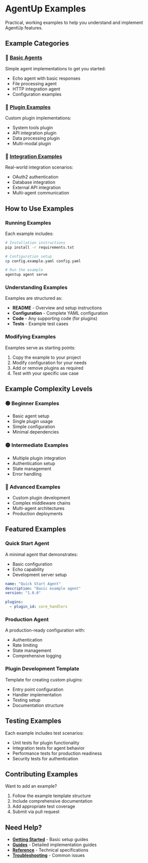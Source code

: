 # AgentUp Examples

Practical, working examples to help you understand and implement AgentUp features.

## Example Categories

### 🚀 [Basic Agents](basic-agents/)
Simple agent implementations to get you started:
- Echo agent with basic responses
- File processing agent
- HTTP integration agent
- Configuration examples

### 🔧 [Plugin Examples](plugin-examples/)
Custom plugin implementations:
- System tools plugin
- API integration plugin
- Data processing plugin
- Multi-modal plugin

### 🔗 [Integration Examples](integration-examples/)
Real-world integration scenarios:
- OAuth2 authentication
- Database integration
- External API integration
- Multi-agent communication

## How to Use Examples

### Running Examples
Each example includes:
```bash
# Installation instructions
pip install -r requirements.txt

# Configuration setup
cp config.example.yaml config.yaml

# Run the example
agentup agent serve
```

### Understanding Examples
Examples are structured as:
- **README** - Overview and setup instructions
- **Configuration** - Complete YAML configuration
- **Code** - Any supporting code (for plugins)
- **Tests** - Example test cases

### Modifying Examples
Examples serve as starting points:
1. Copy the example to your project
2. Modify configuration for your needs
3. Add or remove plugins as required
4. Test with your specific use case

## Example Complexity Levels

### 🟢 Beginner Examples
- Basic agent setup
- Single plugin usage
- Simple configuration
- Minimal dependencies

### 🟡 Intermediate Examples
- Multiple plugin integration
- Authentication setup
- State management
- Error handling

### 🔴 Advanced Examples
- Custom plugin development
- Complex middleware chains
- Multi-agent architectures
- Production deployments

## Featured Examples

### Quick Start Agent
A minimal agent that demonstrates:
- Basic configuration
- Echo capability
- Development server setup

```yaml
name: "Quick Start Agent"
description: "Basic example agent"
version: "1.0.0"

plugins:
  - plugin_id: core_handlers
```

### Production Agent
A production-ready configuration with:
- Authentication
- Rate limiting
- State management
- Comprehensive logging

### Plugin Development Template
Template for creating custom plugins:
- Entry point configuration
- Handler implementation
- Testing setup
- Documentation structure

## Testing Examples

Each example includes test scenarios:
- Unit tests for plugin functionality
- Integration tests for agent behavior
- Performance tests for production readiness
- Security tests for authentication

## Contributing Examples

Want to add an example?
1. Follow the example template structure
2. Include comprehensive documentation
3. Add appropriate test coverage
4. Submit via pull request

## Need Help?

- **[Getting Started](../getting-started/)** - Basic setup guides
- **[Guides](../guides/)** - Detailed implementation guides
- **[Reference](../reference/)** - Technical specifications
- **[Troubleshooting](../troubleshooting/)** - Common issues